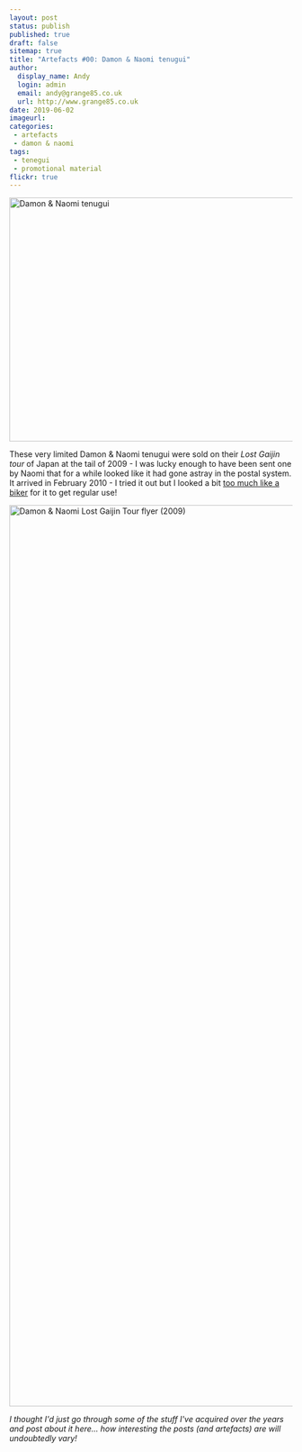 ```yaml
---
layout: post
status: publish
published: true
draft: false
sitemap: true
title: "Artefacts #00: Damon & Naomi tenugui"
author:
  display_name: Andy
  login: admin
  email: andy@grange85.co.uk
  url: http://www.grange85.co.uk
date: 2019-06-02
imageurl: 
categories:
 - artefacts
 - damon & naomi
tags:
 - tenegui
 - promotional material
flickr: true
---
```

<a data-flickr-embed="true"  href="https://www.flickr.com/photos/grange85/47984555773/in/dateposted/" title="Damon &amp; Naomi tenugui"><img src="https://live.staticflickr.com/65535/47984555773_4cdd4692c5_c.jpg" width="800" height="433" alt="Damon &amp; Naomi tenugui"></a>

These very limited Damon & Naomi tenugui were sold on their _Lost Gaijin tour_ of Japan at the tail of 2009 - I was lucky enough to have been sent one by Naomi that for a while looked like it had gone astray in the postal system. It arrived in February 2010 - I tried it out but I looked a bit <a href="https://flic.kr/p/7Ah21G">too much like a biker</a> for it to get regular use!

<a data-flickr-embed="true"  href="https://www.flickr.com/photos/grange85/47988799176/in/dateposted/" title="Damon &amp; Naomi Lost Gaijin Tour flyer (2009)"><img src="https://live.staticflickr.com/65535/47988799176_5e59d42926_h.jpg" width="1184" height="1600" alt="Damon &amp; Naomi Lost Gaijin Tour flyer (2009)"></a>

_I thought I'd just go through some of the stuff I've acquired over the years and post about it here... how interesting the posts (and artefacts) are will undoubtedly vary!_
